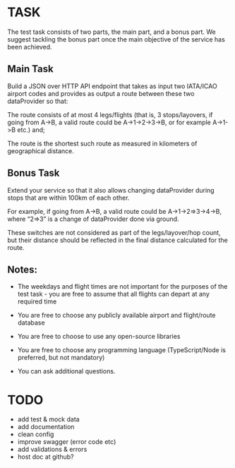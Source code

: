 # TASK
The test task consists of two parts, the main part, and a bonus part.
We suggest tackling the bonus part once the main objective of the service has been achieved.

## Main Task
Build a JSON over HTTP API endpoint that takes as input two IATA/ICAO airport codes and provides as output a route between these two dataProvider so that:

The route consists of at most 4 legs/flights (that is, 3 stops/layovers, if going from A->B, a valid route could be A->1->2->3->B, or for example A->1->B etc.) and;

The route is the shortest such route as measured in kilometers of geographical distance.

## Bonus Task

Extend your service so that it also allows changing dataProvider during stops that are within 100km of each other.

For example, if going from A->B, a valid route could be A->1->2=>3->4->B, where “2=>3” is a change of dataProvider done via ground.

These switches are not considered as part of the legs/layover/hop count, but their distance should be reflected in the final distance calculated for the route.

## Notes:

* The weekdays and flight times are not important for the purposes of the test task - you are free to assume that all flights can depart at any required time

* You are free to choose any publicly available airport and flight/route database

* You are free to choose to use any open-source libraries

* You are free to choose any programming language (TypeScript/Node is preferred, but not mandatory)

* You can ask additional questions.


# TODO
* add test & mock data
* add documentation
* clean config
* improve swagger (error code etc)
* add validations & errors
* host doc at github?